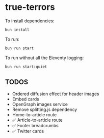 # true-terrors

To install dependencies:

```bash
bun install
```

To run:

```bash
bun run start
```

To run without all the Eleventy logging:

```bash
bun run start:quiet
```

## TODOS
- Ordered diffusion effect for header images
- Embed cards
- OpenGraph images service
- Remove splitting.js dependency
- Home-to-article route
- ✅ Article-to-article route
- ✅ Footer breadcrumbs
- ✅ Twitter cards